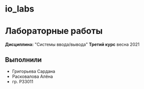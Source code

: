 # io_labs
# Лабораторные работы

**Дисциплина:** "Системы ввода/вывода"
**Третий курс** весна 2021

## Выполнили
- Григорьева Сардана
- Расковалова Алёна 
- гр. P33011
